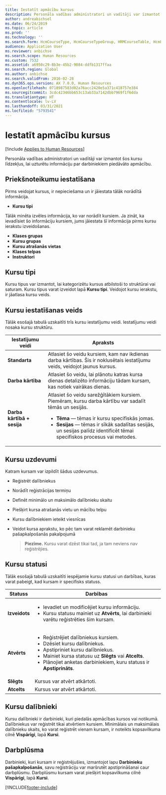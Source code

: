 ```yaml
---
title: Iestatīt apmācību kursus
description: Personāla vadības administratori un vadītāji var izmantot šos kursu līdzekļus, lai uzturētu informāciju par darbiniekiem piedāvāto apmācību.
author: andreabichsel
ms.date: 06/24/2019
ms.topic: article
ms.prod: ''
ms.technology: ''
ms.search.form: HcmCourseType, HcmCourseTypeGroup, HRMCourseTable, HcmLearningWorkspace
audience: Application User
ms.reviewer: anbichse
ms.search.scope: Human Resources
ms.custom: 7532
ms.assetid: a6950c29-8b3e-45b2-9084-ddfb1317ffaa
ms.search.region: Global
ms.author: anbichse
ms.search.validFrom: 2016-02-28
ms.dyn365.ops.version: AX 7.0.0, Human Resources
ms.openlocfilehash: 0718987583d02a76acc2420e5a371c418757e384
ms.sourcegitcommit: 3cdc42346bb653c13ab33a7142dbb7969f1f6dda
ms.translationtype: HT
ms.contentlocale: lv-LV
ms.lasthandoff: 03/31/2021
ms.locfileid: "5793541"
---
```

# <a name="set-up-training-courses"></a>Iestatīt apmācību kursus

[!include [Applies to Human Resources](../includes/applies-to-hr.md)]

Personāla vadības administratori un vadītāji var izmantot šos kursu līdzekļus, lai uzturētu informāciju par darbiniekiem piedāvāto apmācību.

 <a name="set-up-prerequisites"></a>Priekšnoteikumu iestatīšana
---------------------

Pirms veidojat kursus, ir nepieciešama un ir jāiestata tālāk norādītā informācija.
-   **Kursu tipi**

Tālāk minēta izvēles informācija, ko var norādīt kursiem. Ja zināt, ka ievadīsiet šo informāciju kursiem, jums jāiestata šī informācija pirms kursu ierakstu izveidošanas.
-   **Klases grupas**
-   **Kursu grupas**
-   **Kursu atrašanās vietas**
-   **Klases telpas**
-   **Instruktori**

## <a name="course-types"></a>Kursu tipi
Kursu tipus var izmantot, lai kategorizētu kursus atbilstoši to struktūrai vai saturam. Kursu tipus varat izveidot lapā **Kursu tipi**. Veidojot kursu ierakstu, ir jāatlasa kursu veids.

## <a name="course-setup-type"></a>Kursu iestatīšanas veids
Tālāk esošajā tabulā uzskaitīti trīs kursu iestatījumu veidi. Iestatījumu veidi nosaka kursu struktūru.

<table>
<thead>
<tr class="header">
<th>Iestatījumu veidi</th>
<th>Apraksts</th>
</tr>
</thead>
<tbody>
<tr class="odd">
<td><strong>Standarta</strong></td>
<td>Atlasiet šo veidu kursiem, kam nav ikdienas darba kārtības. Šis ir noklusētais iestatījumu veids, veidojot jaunus kursus.</td>
</tr>
<tr class="even">
<td><strong>Darba kārtība</strong></td>
<td>Atlasiet šo veidu, lai plānotu katras kursa dienas detalizēto informāciju tādam kursam, kas notiek vairākas dienas.</td>
</tr>
<tr class="odd">
<td><strong>Darba kārtībā + sesija</strong></td>
<td>Atlasiet šo veidu sarežģītākiem kursiem. Piemēram, kursu darba kārtību var sadalīt tēmās un sesijās.
<ul>
<li><strong>Tēma</strong> — tēmas ir kursu specifiskās jomas.</li>
<li><strong>Sesijas</strong> — tēmas ir sīkāk sadalītas sesijās, un sesijas palīdz identificēt tēmai specifiskos procesus vai metodes.</li>
</ul></td>
</tr>
</tbody>
</table>

## <a name="course-tasks"></a>Kursu uzdevumi
Katram kursam var izpildīt šādus uzdevumus.
- Reģistrēt dalībniekus
- Norādīt reģistrācijas termiņu
- Definēt minimālo un maksimālo dalībnieku skaitu
- Piešķirt kursa atrašanās vietu un mācību telpu
- Kursu dalībniekiem ieteikt viesnīcas
- Veidot kursa aprakstu, ko pēc tam varat reklamēt darbinieku pašapkalpošanās pakalpojumā

  >**Piezīme.** Kursu varat dzēst tikai tad, ja tam neviens nav reģistrējies. 

## <a name="course-statuses"></a>Kursu statusi
Tālāk esošajā tabulā uzskaitīti iespējamie kursu statusi un darbības, kuras varat pabeigt, kad kursam ir specifisks statuss.

<table>
<thead>
<tr class="header">
<th>Statuss</th>
<th>Darbības</th>
</tr>
</thead>
<tbody>
<tr class="odd">
<td><strong>Izveidots</strong></td>
<td><ul>
<li>Ievadiet un modificējiet kursu informāciju.</li>
<li>Kursu statusu mainiet uz <strong>Atvērts</strong>, lai darbinieki varētu reģistrēties šim kursam.</li>
</ul></td>
</tr>
<tr class="even">
<td><strong>Atvērts</strong></td>
<td><ul>
<li>Reģistrējiet dalībniekus kursiem.</li>
<li>Dzēsiet kursu dalībniekus.</li>
<li>Apstipriniet kursu dalībniekus.</li>
<li>Mainiet kursa statusu uz <strong>Slēgts</strong> vai <strong>Atcelts</strong>.</li>
<li>Plānojiet anketas darbiniekiem, kuru statuss ir <strong>Apstiprināts</strong>.</li>
</ul></td>
</tr>
<tr class="odd">
<td><strong>Slēgts</strong></td>
<td>Kursus var atvērt atkārtoti.</td>
</tr>
<tr class="even">
<td><strong>Atcelts</strong></td>
<td>Kursus var atvērt atkārtoti.</td>
</tr>
</tbody>
</table>

## <a name="course-participants"></a>Kursu dalībnieki
Kursu dalībnieki ir darbinieki, kuri piedalās apmācības kursos vai notikumā. Dalībniekus var reģistrēt tikai atvērtiem kursiem. Minimālais un maksimālais dalībnieku skaits, ko varat reģistrēt vienam kursam, ir noteikts kopsavilkuma cilnē **Vispārīgi**, lapā **Kursi**.

<a name="workflow"></a>Darbplūsma
--------

Darbinieki, kuri kursam ir reģistrējušies, izmantojot lapu **Darbinieku pašapkalpošanās**, savu reģistrāciju var maršrutēt apstiprināšanai caur darbplūsmu. Darbplūsmu kursam varat piešķirt kopsavilkuma cilnē **Vispārīgi**, lapā **Kursi**.







[!INCLUDE[footer-include](../includes/footer-banner.md)]